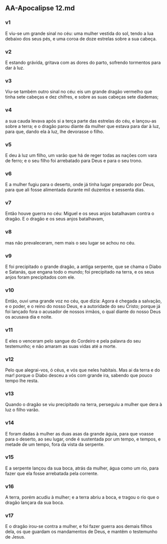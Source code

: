 ## AA-Apocalipse 12.md
### v1
 E viu-se um grande sinal no céu: uma mulher vestida do sol, tendo a lua debaixo dos seus pés, e uma coroa de doze estrelas sobre a sua cabeça.
### v2
 E estando grávida, gritava com as dores do parto, sofrendo tormentos para dar à luz.
### v3
 Viu-se também outro sinal no céu: eis um grande dragão vermelho que tinha sete cabeças e dez chifres, e sobre as suas cabeças sete diademas;
### v4
 a sua cauda levava após si a terça parte das estrelas do céu, e lançou-as sobre a terra; e o dragão parou diante da mulher que estava para dar à luz, para que, dando ela à luz, lhe devorasse o filho.
### v5
 E deu à luz um filho, um varão que há de reger todas as nações com vara de ferro; e o seu filho foi arrebatado para Deus e para o seu trono.
### v6
 E a mulher fugiu para o deserto, onde já tinha lugar preparado por Deus, para que ali fosse alimentada durante mil duzentos e sessenta dias.
### v7
 Então houve guerra no céu: Miguel e os seus anjos batalhavam contra o dragão. E o dragão e os seus anjos batalhavam,
### v8
 mas não prevaleceram, nem mais o seu lugar se achou no céu.
### v9
 E foi precipitado o grande dragão, a antiga serpente, que se chama o Diabo e Satanás, que engana todo o mundo; foi precipitado na terra, e os seus anjos foram precipitados com ele.
### v10
 Então, ouvi uma grande voz no céu, que dizia: Agora é chegada a salvação, e o poder, e o reino do nosso Deus, e a autoridade do seu Cristo; porque já foi lançado fora o acusador de nossos irmãos, o qual diante do nosso Deus os acusava dia e noite.
### v11
 E eles o venceram pelo sangue do Cordeiro e pela palavra do seu testemunho; e não amaram as suas vidas até a morte.
### v12
 Pelo que alegrai-vos, ó céus, e vós que neles habitais. Mas ai da terra e do mar! porque o Diabo desceu a vós com grande ira, sabendo que pouco tempo lhe resta.
### v13
 Quando o dragão se viu precipitado na terra, perseguiu a mulher que dera à luz o filho varão.
### v14
 E foram dadas à mulher as duas asas da grande águia, para que voasse para o deserto, ao seu lugar, onde é sustentada por um tempo, e tempos, e metade de um tempo, fora da vista da serpente.
### v15
 E a serpente lançou da sua boca, atrás da mulher, água como um rio, para fazer que ela fosse arrebatada pela corrente.
### v16
 A terra, porém acudiu à mulher; e a terra abriu a boca, e tragou o rio que o dragão lançara da sua boca.
### v17
 E o dragão irou-se contra a mulher, e foi fazer guerra aos demais filhos dela, os que guardam os mandamentos de Deus, e mantêm o testemunho de Jesus.
